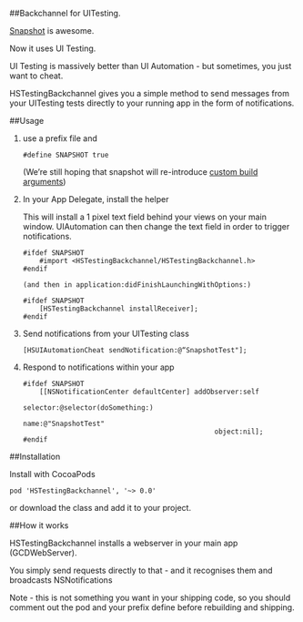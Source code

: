 
##Backchannel for UITesting.

[Snapshot][1] is awesome. 

Now it uses UI Testing.

UI Testing is massively better than UI Automation - but sometimes, you just want to cheat.

HSTestingBackchannel gives you a simple method to send messages from your UITesting tests directly to your running app in the form of notifications.

##Usage

 1. use a prefix file and 

        #define SNAPSHOT true

	(We’re still hoping that snapshot will re-introduce [custom build arguments][2])

 2. In your App Delegate, install the
    helper

    This will install a 1 pixel text field behind your views on your main window. UIAutomation can then change the text field in order to trigger notifications.

        #ifdef SNAPSHOT
			#import <HSTestingBackchannel/HSTestingBackchannel.h>
		#endif

        (and then in application:didFinishLaunchingWithOptions:)

        #ifdef SNAPSHOT
            [HSTestingBackchannel installReceiver];
        #endif

 3. Send notifications from your UITesting class


        [HSUIAutomationCheat sendNotification:@“SnapshotTest"];

 5. Respond to notifications within your app

        #ifdef SNAPSHOT
            [[NSNotificationCenter defaultCenter] addObserver:self
                                                     selector:@selector(doSomething:)
                                                         name:@"SnapshotTest" 
                                                       object:nil];    
        #endif

##Installation

Install with CocoaPods

    pod 'HSTestingBackchannel', '~> 0.0'

or download the class and add it to your project.  


##How it works

HSTestingBackchannel installs a webserver in your main app (GCDWebServer). 

You simply send requests directly to that - and it recognises them and broadcasts NSNotifications

Note - this is not something you want in your shipping code, so you should comment out the pod and your prefix define before rebuilding and shipping.

  [1]: https://github.com/KrauseFx/snapshot
  [2]: https://github.com/fastlane/snapshot/issues/241